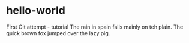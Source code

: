 # hello-world
First Git attempt - tutorial
The rain in spain falls mainly on teh plain.
The quick brown fox jumped over the lazy pig.
